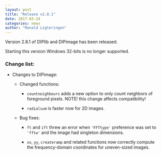 ```yaml
---
layout: post
title: "Release v2.8.1"
date: 2017-03-24
categories: news
author: "Ronald Ligteringen"
---
```


Version 2.8.1 of DIPlib and DIPimage has been released.

Starting this version Windows 32-bits is no longer supported.

<h3>Change list:</h3>

- Changes to DIPimage:

    - Changed functions:

        - `countneighbours` adds a new option to only count neighbors of foreground pixels.
        NOTE! this change affects compatibility!

        - `radialsum` is faster now for 2D images.

    - Bug fixes:

        - `ft` and `ift` threw an error when `'FFTtype'` preference was set to `'fftw'` and the image had
        singleton dimensions.

        - `xx`, `yy`, `createramp` and related functions now correctly compute the frequency-domain coordinates
        for uneven-sized images.
